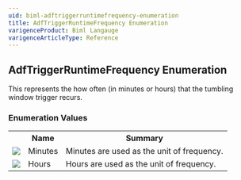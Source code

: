```yaml
---
uid: biml-adftriggerruntimefrequency-enumeration
title: AdfTriggerRuntimeFrequency Enumeration
varigenceProduct: Biml Langauge
varigenceArticleType: Reference
---
```


## AdfTriggerRuntimeFrequency Enumeration<div class="LanguageSummary"><div class ="SummaryItem">This represents the how often (in minutes or hours) that the tumbling window trigger recurs.</div></div><div class="EnumValueGroup">### Enumeration Values<table id="EnumValue" class="MemberList"><tbody><tr><th class="MemberTypeIconColumnHeader">&nbsp;</th><th class="MemberNameColumnHeader">Name</th><th class="MemberSummaryColumnHeader">Summary</th></tr><tr class="cd0"><td align="center" class="MemberTypeIcon"><img src="enumValue.png"></img></td><td class="MemberName">Minutes</td><td class="MemberSummary"><div class ="SummaryItem">Minutes are used as the unit of frequency.</div></td></tr><tr class="cd1"><td align="center" class="MemberTypeIcon"><img src="enumValue.png"></img></td><td class="MemberName">Hours</td><td class="MemberSummary"><div class ="SummaryItem">Hours are used as the unit of frequency.</div></td></tr></tbody></table></div>
